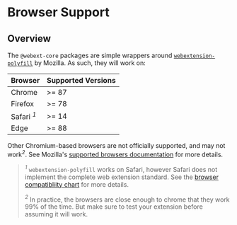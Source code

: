 # Browser Support

## Overview

The `@webext-core` packages are simple wrappers around [`webextension-polyfill`](https://www.npmjs.com/package/webextension-polyfill) by Mozilla. As such, they will work on:

| Browser               | Supported Versions |
| --------------------- | ------------------ |
| Chrome                | >= 87              |
| Firefox               | >= 78              |
| Safari <sup>_1_</sup> | >= 14              |
| Edge                  | >= 88              |

Other Chromium-based browsers are not officially supported, and may not work<sup>_2_</sup>. See Mozilla's [supported browsers documentation](https://github.com/mozilla/webextension-polyfill#supported-browsers) for more details.

> _<sup>1</sup>_ `webextension-polyfill` works on Safari, however Safari does not implement the complete web extension standard. See the [browser compatibliity chart](https://developer.mozilla.org/en-US/docs/Mozilla/Add-ons/WebExtensions/Browser_support_for_JavaScript_APIs) for more details.
>
> _<sup>2</sup>_ In practice, the browsers are close enough to chrome that they work 99% of the time. But make sure to test your extension before assuming it will work.
